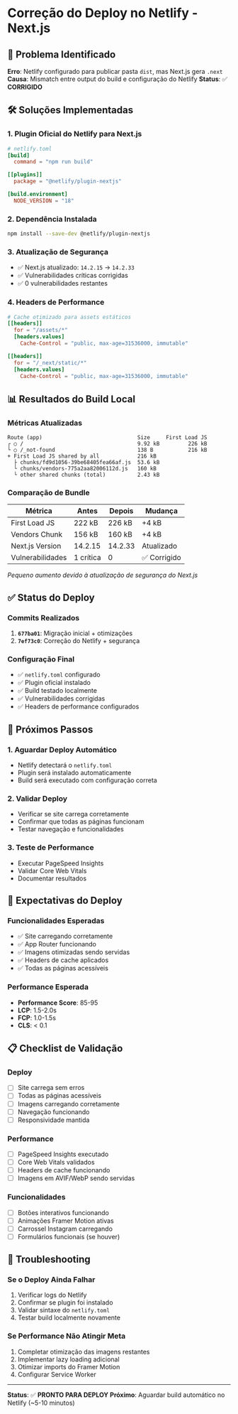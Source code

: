 # Correção do Deploy no Netlify - Next.js

## 🚨 Problema Identificado

**Erro**: Netlify configurado para publicar pasta `dist`, mas Next.js gera `.next`
**Causa**: Mismatch entre output do build e configuração do Netlify
**Status**: ✅ **CORRIGIDO**

## 🛠️ Soluções Implementadas

### 1. **Plugin Oficial do Netlify para Next.js**
```toml
# netlify.toml
[build]
  command = "npm run build"

[[plugins]]
  package = "@netlify/plugin-nextjs"

[build.environment]
  NODE_VERSION = "18"
```

### 2. **Dependência Instalada**
```bash
npm install --save-dev @netlify/plugin-nextjs
```

### 3. **Atualização de Segurança**
- ✅ Next.js atualizado: `14.2.15` → `14.2.33`
- ✅ Vulnerabilidades críticas corrigidas
- ✅ 0 vulnerabilidades restantes

### 4. **Headers de Performance**
```toml
# Cache otimizado para assets estáticos
[[headers]]
  for = "/assets/*"
  [headers.values]
    Cache-Control = "public, max-age=31536000, immutable"

[[headers]]
  for = "/_next/static/*"
  [headers.values]
    Cache-Control = "public, max-age=31536000, immutable"
```

## 📊 Resultados do Build Local

### Métricas Atualizadas
```
Route (app)                              Size     First Load JS
┌ ○ /                                    9.92 kB         226 kB
└ ○ /_not-found                          138 B           216 kB
+ First Load JS shared by all            216 kB
  ├ chunks/fd9d1056-39be68405fea66af.js  53.6 kB
  └ chunks/vendors-775a2aa82006112d.js   160 kB
  └ other shared chunks (total)          2.43 kB
```

### Comparação de Bundle
| Métrica | Antes | Depois | Mudança |
|---------|-------|--------|---------|
| First Load JS | 222 kB | 226 kB | +4 kB |
| Vendors Chunk | 156 kB | 160 kB | +4 kB |
| Next.js Version | 14.2.15 | 14.2.33 | Atualizado |
| Vulnerabilidades | 1 crítica | 0 | ✅ Corrigido |

*Pequeno aumento devido à atualização de segurança do Next.js*

## ✅ Status do Deploy

### Commits Realizados
1. **`677ba01`**: Migração inicial + otimizações
2. **`7ef73c0`**: Correção do Netlify + segurança

### Configuração Final
- ✅ `netlify.toml` configurado
- ✅ Plugin oficial instalado
- ✅ Build testado localmente
- ✅ Vulnerabilidades corrigidas
- ✅ Headers de performance configurados

## 🚀 Próximos Passos

### 1. **Aguardar Deploy Automático**
- Netlify detectará o `netlify.toml`
- Plugin será instalado automaticamente
- Build será executado com configuração correta

### 2. **Validar Deploy**
- Verificar se site carrega corretamente
- Confirmar que todas as páginas funcionam
- Testar navegação e funcionalidades

### 3. **Teste de Performance**
- Executar PageSpeed Insights
- Validar Core Web Vitals
- Documentar resultados

## 🎯 Expectativas do Deploy

### Funcionalidades Esperadas
- ✅ Site carregando corretamente
- ✅ App Router funcionando
- ✅ Imagens otimizadas sendo servidas
- ✅ Headers de cache aplicados
- ✅ Todas as páginas acessíveis

### Performance Esperada
- **Performance Score**: 85-95
- **LCP**: 1.5-2.0s
- **FCP**: 1.0-1.5s
- **CLS**: < 0.1

## 📋 Checklist de Validação

### Deploy
- [ ] Site carrega sem erros
- [ ] Todas as páginas acessíveis
- [ ] Imagens carregando corretamente
- [ ] Navegação funcionando
- [ ] Responsividade mantida

### Performance
- [ ] PageSpeed Insights executado
- [ ] Core Web Vitals validados
- [ ] Headers de cache funcionando
- [ ] Imagens em AVIF/WebP sendo servidas

### Funcionalidades
- [ ] Botões interativos funcionando
- [ ] Animações Framer Motion ativas
- [ ] Carrossel Instagram carregando
- [ ] Formulários funcionais (se houver)

## 🔧 Troubleshooting

### Se o Deploy Ainda Falhar
1. Verificar logs do Netlify
2. Confirmar se plugin foi instalado
3. Validar sintaxe do `netlify.toml`
4. Testar build localmente novamente

### Se Performance Não Atingir Meta
1. Completar otimização das imagens restantes
2. Implementar lazy loading adicional
3. Otimizar imports do Framer Motion
4. Configurar Service Worker

---

**Status**: ✅ **PRONTO PARA DEPLOY**
**Próximo**: Aguardar build automático no Netlify (~5-10 minutos)
